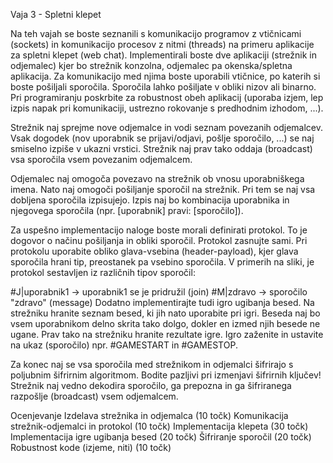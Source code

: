 Vaja 3 - Spletni klepet

Na teh vajah se boste seznanili s komunikacijo programov z vtičnicami (sockets) in komunikacijo procesov z nitmi (threads) na primeru aplikacije za spletni klepet (web chat). Implementirali boste dve aplikaciji (strežnik in odjemalec) kjer bo strežnik konzolna, odjemalec pa okenska/spletna aplikacija. Za komunikacijo med njima boste uporabili vtičnice, po katerih si boste pošiljali sporočila. Sporočila lahko pošiljate v obliki nizov ali binarno. Pri programiranju poskrbite za robustnost obeh aplikacij (uporaba izjem, lep izpis napak pri komunikaciji, ustrezno rokovanje s predhodnim izhodom, ...). 

 

Strežnik naj sprejme nove odjemalce in vodi seznam povezanih odjemalcev. Vsak dogodek (nov uporabnik se prijavi/odjavi, pošlje sporočilo, ...) se naj smiselno izpiše v ukazni vrstici. Strežnik naj prav tako oddaja (broadcast) vsa sporočila vsem povezanim odjemalcem.

 

Odjemalec naj omogoča povezavo na strežnik ob vnosu uporabniškega imena. Nato naj omogoči pošiljanje sporočil na strežnik. Pri tem se naj vsa dobljena sporočila izpisujejo. Izpis naj bo kombinacija uporabnika in njegovega sporočila (npr. [uporabnik] pravi: [sporočilo]).

 



 

Za uspešno implementacijo naloge boste morali definirati protokol. To je dogovor o načinu pošiljanja in obliki sporočil. Protokol zasnujte sami. Pri protokolu uporabite obliko glava-vsebina (header-payload), kjer glava sporočila hrani tip, preostanek pa vsebino sporočila. V primerih na sliki, je protokol sestavljen iz različnih tipov sporočil:

#J|uporabnik1 -> uporabnik1 se je pridružil (join)
#M|zdravo -> sporočilo "zdravo" (message)
Dodatno implementirajte tudi igro ugibanja besed. Na strežniku hranite seznam besed, ki jih nato uporabite pri igri. Beseda naj bo vsem uporabnikom delno skrita tako dolgo, dokler en izmed njih besede ne ugane. Prav tako na strežniku hranite rezultate igre. Igro zaženite in ustavite na ukaz (sporočilo) npr. #GAMESTART in #GAMESTOP.

 





 

Za konec naj se vsa sporočila med strežnikom in odjemalci šifrirajo s poljubnim šifrirnim algoritmom. Bodite pazljivi pri izmenjavi šifrirnih ključev! Strežnik naj vedno dekodira sporočilo, ga prepozna in ga šifriranega razpošlje (broadcast) vsem odjemalcem.

 

Ocenjevanje
Izdelava strežnika in odjemalca (10 točk)
Komunikacija strežnik-odjemalci in protokol (10 točk)
Implementacija klepeta (30 točk)
Implementacija igre ugibanja besed (20 točk)
Šifriranje sporočil (20 točk)
Robustnost kode (izjeme, niti) (10 točk)
